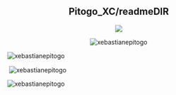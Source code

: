 <h2 align="center">Pitogo_XC/readmeDIR</h1>
<div align="center">
    <img src="https://media1.tenor.com/m/B7sjVyIi7H0AAAAC/surtr-arknights.gif">
</div>

<p align="center"> <img src="https://komarev.com/ghpvc/?username=xebastianepitogo&label=Profile%20views&color=0e75b6&style=flat" alt="xebastianepitogo" /> </p>

<p><img align="center" src="https://github-readme-stats.vercel.app/api/top-langs?username=xebastianepitogo&show_icons=true&locale=en&layout=compact" alt="xebastianepitogo" /></p>

<p>&nbsp;<img align="center" src="https://github-readme-stats.vercel.app/api?username=xebastianepitogo&show_icons=true&locale=en" alt="xebastianepitogo" /></p>

<p><img align="center" src="https://github-readme-streak-stats.herokuapp.com/?user=xebastianepitogo&" alt="xebastianepitogo" /></p>
